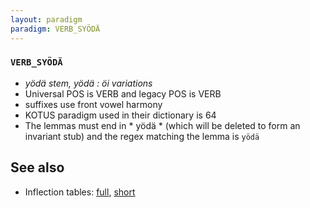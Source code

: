 ```yaml
---
layout: paradigm
paradigm: VERB_SYÖDÄ
---
```

### ` VERB_SYÖDÄ `

* _yödä stem, yödä : öi variations_
* Universal POS is VERB and legacy POS is VERB
* suffixes use front vowel harmony
* KOTUS paradigm used in their dictionary is 64
* The lemmas must end in * yödä * (which will be deleted to form an invariant stub) and the regex matching the lemma is ` yödä `

## See also

* Inflection tables: [full](gen/S/syödä.html), [short](gen/S/syödä_wikt.html)

